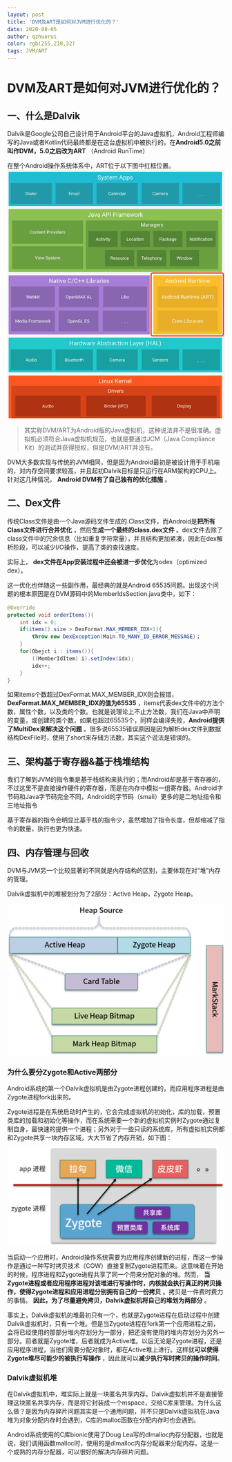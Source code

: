 ```yaml
---
layout: post
title: 'DVM及ART是如何对JVM进行优化的？'
date: 2020-08-05
author: qzhuorui
color: rgb(255,210,32)
tags: JVM/ART
---
```




# DVM及ART是如何对JVM进行优化的？

## 一、什么是Dalvik

Dalvik是Google公司自己设计用于Android平台的Java虚拟机，Android工程师编写的Java或者Kotlin代码最终都是在这台虚拟机中被执行的。在**Android5.0之前叫作DVM，5.0之后改为ART** （Android RunTime）

在整个Android操作系统体系中，ART位于以下图中红框位置。![CgqCHl6qeUKAa86MAAY44MY5alU343](/screenshot/dvm.png)

> 其实称DVM/ART为Android版的Java虚拟机，这种说法并不是很准确。虚拟机必须符合Java虚拟机规范，也就是要通过JCM（Java Compliance Kit）的测试并获得授权，但是DVM/ART并没有。

DVM大多数实现与传统的JVM相同，但是因为Android最初是被设计用于手机端的，对内存空间要求较高，并且起初Dalvik目标是只运行在ARM架构的CPU上。针对这几种情况， **Android DVM有了自己独有的优化措施** 。

## 二、Dex文件

传统Class文件是由一个Java源码文件生成的.Class文件，而Android是**把所有Class文件进行合并优化** ，然后**生成一个最终的class.dex文件** 。dex文件去除了class文件中的冗余信息（比如重复字符常量），并且结构更加紧凑，因此在dex解析阶段，可以减少I/O操作，提高了类的查找速度。

实际上， **dex文件在App安装过程中还会被进一步优化**为odex（optimized dex）。

这一优化也伴随这一些副作用，最经典的就是Android 65535问题。出现这个问题的根本原因是在DVM源码中的MemberldsSection.java类中，如下：

```java
@Override
protected void orderItems(){
    int idx = 0;
    if(items().size > DexFormat.MAX_MEMBER_IDX+1){
        throw new DexException(Main.TO_MANY_ID_ERROR_MESSAGE)；
    }
    for(Obejct i : items()){
        ((MemberIdItem) i).setIndex(idx);
        idx++;
    }
}
```

如果items个数超过DexFormat.MAX_MEMBER_IDX则会报错，**DexFormat.MAX_MEMBER_IDX的值为65535** ，items代表dex文件中的方法个数，属性个数，以及类的个数。也就是说理论上不止方法数，我们在Java中声明的变量，或创建的类个数，如果也超过65535个，同样会编译失败，**Android提供了MultiDex来解决这个问题** 。很多说65535错误原因是因为解析dex文件到数据结构DexFile时，使用了short来存储方法数，其实这个说法是错误的。

## 三、架构基于寄存器&基于栈堆结构

我们了解到JVM的指令集是基于栈结构来执行的；而Android却是基于寄存器的，不过这里不是直接操作硬件的寄存器，而是在内存中模拟一组寄存器。Android字节码和Java字节码完全不同，Android的字节码（smali）更多的是二地址指令和三地址指令

基于寄存器的指令会明显比基于栈的指令少，虽然增加了指令长度，但却缩减了指令的数量，执行也更为快速。

## 四、内存管理与回收

DVM与JVM另一个比较显著的不同就是内存结构的区别，主要体现在对“堆”内存的管理。

Dalvik虚拟机中的堆被划分为了2部分：Active Heap，Zygote Heap。

![CgqCHl6qe9WAY-x4AAHlcF3z4X8795](/screenshot/dalvikheap.png)



### 为什么要分Zygote和Active两部分

Android系统的第一个Dalvik虚拟机是由Zygote进程创建的，而应用程序进程是由Zygote进程fork出来的。

Zygote进程是在系统启动时产生的，它会完成虚拟机的初始化，库的加载，预置类库的加载和初始化等操作，而在系统需要一个新的虚拟机实例时Zygote通过复制自身，最快速的提供一个进程；另外对于一些只读的系统库，所有虚拟机实例都和Zygote共享一块内存区域，大大节省了内存开销，如下图：

![CgqCHl6qe-aATBEFAAEFkKPCQb4077](/screenshot/zygoteeg.png)

当启动一个应用时，Android操作系统需要为应用程序创建新的进程，而这一步操作是通过一种写时拷贝技术（COW）直接复制Zygote进程而来。这意味着在开始的时候，程序进程和Zygote进程共享了同一个用来分配对象的堆。然而， **当Zygote进程或者应用程序进程对该堆进行写操作时，内核就会执行真正的拷贝操作，使得Zygote进程和应用进程分别拥有自己的一份拷贝** 。拷贝是一件费时费力的事情。 **因此，为了尽量避免拷贝，Dalvik虚拟机将自己的堆划为两部分** 。

事实上，Dalvik虚拟机的堆最初只有一个，也就是Zygote进程在启动过程中创建Dalvik虚拟机时，只有一个堆。但是当Zygote进程在fork第一个应用进程之前，会将已经使用的那部分堆内存划分为一部分，把还没有使用的堆内存划分为另外一部分。前者就是Zygote堆，后者就成为Active堆。以后无论是Zygote进程，还是应用程序进程，当他们需要分配对象时，都在Active堆上进行。这样就**可以使得Zygote堆尽可能少的被执行写操作** ，因此就可以**减少执行写时拷贝的操作时间**。

### Dalvik虚拟机堆

在Dalvik虚拟机中，堆实际上就是一块匿名共享内存。Dalvik虚拟机并不是直接管理这块匿名共享内存，而是将它封装成一个mspace，交给C库来管理。为什么这么做？是因为内存碎片问题其实是一个通用问题，并不只是Dalvik虚拟机在Java堆为对象分配内存时会遇到，C库的malloc函数在分配内存时也会遇到。

Android系统使用的C库bionic使用了Doug Lea写的dlmalloc内存分配器，也就是说，我们调用函数malloc时，使用的是dlmalloc内存分配器来分配内存。这是一个成熟的内存分配器，可以很好的解决内存碎片问题。